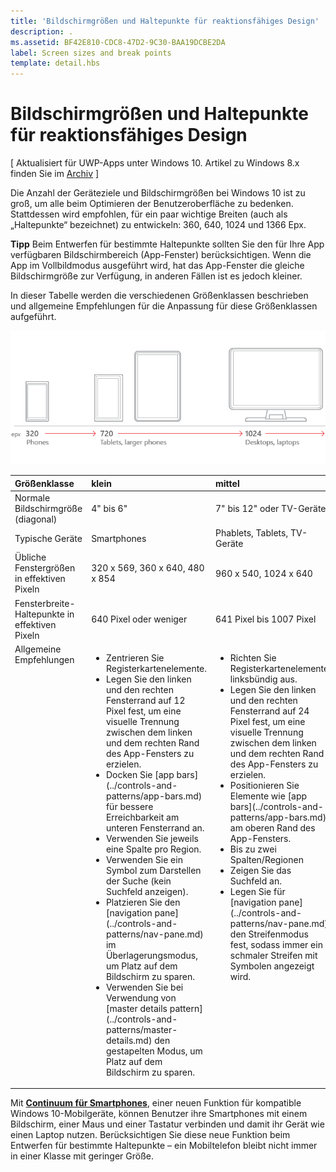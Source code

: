 ```yaml
---
title: 'Bildschirmgrößen und Haltepunkte für reaktionsfähiges Design'
description: .
ms.assetid: BF42E810-CDC8-47D2-9C30-BAA19DCBE2DA
label: Screen sizes and break points
template: detail.hbs
---
```


#  Bildschirmgrößen und Haltepunkte für reaktionsfähiges Design


\[ Aktualisiert für UWP-Apps unter Windows 10. Artikel zu Windows 8.x finden Sie im [Archiv](http://go.microsoft.com/fwlink/p/?linkid=619132) \]



Die Anzahl der Geräteziele und Bildschirmgrößen bei Windows 10 ist zu groß, um alle beim Optimieren der Benutzeroberfläche zu bedenken. Stattdessen wird empfohlen, für ein paar wichtige Breiten (auch als „Haltepunkte“ bezeichnet) zu entwickeln: 360, 640, 1024 und 1366 Epx.

**Tipp**  Beim Entwerfen für bestimmte Haltepunkte sollten Sie den für Ihre App verfügbaren Bildschirmbereich (App-Fenster) berücksichtigen. Wenn die App im Vollbildmodus ausgeführt wird, hat das App-Fenster die gleiche Bildschirmgröße zur Verfügung, in anderen Fällen ist es jedoch kleiner.
 

In dieser Tabelle werden die verschiedenen Größenklassen beschrieben und allgemeine Empfehlungen für die Anpassung für diese Größenklassen aufgeführt.

![Reaktionsfähige Designhaltepunkte](images/rsp-design/rspd-breakpoints.png)

<table>
<colgroup>
<col width="25%" />
<col width="25%" />
<col width="25%" />
<col width="25%" />
</colgroup>
<thead>
<tr class="header">
<th align="left">Größenklasse</th>
<th align="left">klein</th>
<th align="left">mittel</th>
<th align="left">groß</th>
</tr>
</thead>
<tbody>
<tr class="odd">
<td align="left">Normale Bildschirmgröße (diagonal)</td>
<td align="left">4&quot; bis 6&quot;</td>
<td align="left">7&quot; bis 12&quot; oder TV-Geräte</td>
<td align="left">13&quot; und größer</td>
</tr>
<tr class="even">
<td align="left">Typische Geräte</td>
<td align="left">Smartphones</td>
<td align="left">Phablets, Tablets, TV-Geräte</td>
<td align="left">PCs, Laptops, Surface Hubs</td>
</tr>
<tr class="odd">
<td align="left">Übliche Fenstergrößen in effektiven Pixeln</td>
<td align="left">320 x 569, 360 x 640, 480 x 854</td>
<td align="left">960 x 540, 1024 x 640</td>
<td align="left">1366 x 768, 1920 x 1080</td>
</tr>
<tr class="even">
<td align="left">Fensterbreite-Haltepunkte in effektiven Pixeln</td>
<td align="left">640 Pixel oder weniger</td>
<td align="left">641 Pixel bis 1007 Pixel</td>
<td align="left">1008 Pixel oder größer</td>
</tr>
<tr class="odd">
<td align="left" valign="top">Allgemeine Empfehlungen</td>
<td align="left" valign="top"><ul>
<li>Zentrieren Sie Registerkartenelemente.</li>
<li>Legen Sie den linken und den rechten Fensterrand auf 12 Pixel fest, um eine visuelle Trennung zwischen dem linken und dem rechten Rand des App-Fensters zu erzielen.</li>
<li>Docken Sie [app bars](../controls-and-patterns/app-bars.md) für bessere Erreichbarkeit am unteren Fensterrand an.</li>
<li>Verwenden Sie jeweils eine Spalte pro Region.</li>
<li>Verwenden Sie ein Symbol zum Darstellen der Suche (kein Suchfeld anzeigen).</li>
<li>Platzieren Sie den [navigation pane](../controls-and-patterns/nav-pane.md) im Überlagerungsmodus, um Platz auf dem Bildschirm zu sparen.</li>
<li>Verwenden Sie bei Verwendung von [master details pattern](../controls-and-patterns/master-details.md) den gestapelten Modus, um Platz auf dem Bildschirm zu sparen.</li>
</ul></td>
<td align="left" valign="top"><ul>
<li>Richten Sie Registerkartenelemente linksbündig aus.</li>
<li>Legen Sie den linken und den rechten Fensterrand auf 24 Pixel fest, um eine visuelle Trennung zwischen dem linken und dem rechten Rand des App-Fensters zu erzielen.</li>
<li>Positionieren Sie Elemente wie [app bars](../controls-and-patterns/app-bars.md) am oberen Rand des App-Fensters.</li>
<li>Bis zu zwei Spalten/Regionen</li>
<li>Zeigen Sie das Suchfeld an.</li>
<li>Legen Sie für [navigation pane](../controls-and-patterns/nav-pane.md) den Streifenmodus fest, sodass immer ein schmaler Streifen mit Symbolen angezeigt wird.</li>

</ul></td>
<td align="left" valign="top"><ul>
<li>Richten Sie Registerkartenelemente linksbündig aus.</li>
<li>Legen Sie den linken und den rechten Fensterrand auf 24 Pixel fest, um eine visuelle Trennung zwischen dem linken und dem rechten Rand des App-Fensters zu erzielen.</li>
<li>Positionieren Sie Elemente wie [app bars](../controls-and-patterns/app-bars.md) am oberen Rand des App-Fensters.</li>
<li>Bis zu drei Spalten/Regionen</li>
<li>Zeigen Sie das Suchfeld an.</li>
<li>Platzieren Sie [navigation pane](../controls-and-patterns/nav-pane.md) im angedockten Modus so, dass er immer angezeigt wird.</li>
</ul></td>
</tr>
</tbody>
</table>

Mit [**Continuum für Smartphones**](http://go.microsoft.com/fwlink/p/?LinkID=699431), einer neuen Funktion für kompatible Windows 10-Mobilgeräte, können Benutzer ihre Smartphones mit einem Bildschirm, einer Maus und einer Tastatur verbinden und damit ihr Gerät wie einen Laptop nutzen. Berücksichtigen Sie diese neue Funktion beim Entwerfen für bestimmte Haltepunkte – ein Mobiltelefon bleibt nicht immer in einer Klasse mit geringer Größe.
 


<!--HONumber=Mar16_HO4-->


